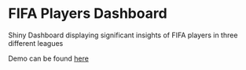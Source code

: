 # FIFA Players Dashboard
Shiny Dashboard displaying significant insights of FIFA players in three different leagues

Demo can be found [here](https://deepakprasad.shinyapps.io/Assignment3/)
